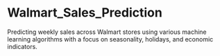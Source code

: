 # Walmart_Sales_Prediction

Predicting weekly sales across Walmart stores using various machine learning algorithms with a focus on seasonality, holidays, and economic indicators.

##
